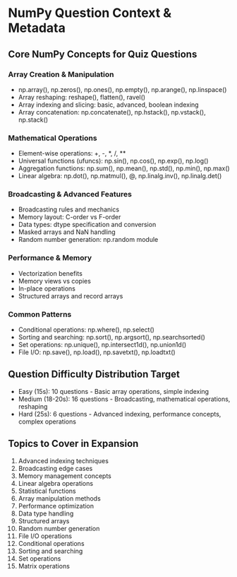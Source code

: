 # NumPy Question Context & Metadata

## Core NumPy Concepts for Quiz Questions

### Array Creation & Manipulation
- np.array(), np.zeros(), np.ones(), np.empty(), np.arange(), np.linspace()
- Array reshaping: reshape(), flatten(), ravel()
- Array indexing and slicing: basic, advanced, boolean indexing
- Array concatenation: np.concatenate(), np.hstack(), np.vstack(), np.stack()

### Mathematical Operations
- Element-wise operations: +, -, *, /, **
- Universal functions (ufuncs): np.sin(), np.cos(), np.exp(), np.log()
- Aggregation functions: np.sum(), np.mean(), np.std(), np.min(), np.max()
- Linear algebra: np.dot(), np.matmul(), @, np.linalg.inv(), np.linalg.det()

### Broadcasting & Advanced Features
- Broadcasting rules and mechanics
- Memory layout: C-order vs F-order
- Data types: dtype specification and conversion
- Masked arrays and NaN handling
- Random number generation: np.random module

### Performance & Memory
- Vectorization benefits
- Memory views vs copies
- In-place operations
- Structured arrays and record arrays

### Common Patterns
- Conditional operations: np.where(), np.select()
- Sorting and searching: np.sort(), np.argsort(), np.searchsorted()
- Set operations: np.unique(), np.intersect1d(), np.union1d()
- File I/O: np.save(), np.load(), np.savetxt(), np.loadtxt()

## Question Difficulty Distribution Target
- Easy (15s): 10 questions - Basic array operations, simple indexing
- Medium (18-20s): 16 questions - Broadcasting, mathematical operations, reshaping
- Hard (25s): 6 questions - Advanced indexing, performance concepts, complex operations

## Topics to Cover in Expansion
1. Advanced indexing techniques
2. Broadcasting edge cases
3. Memory management concepts
4. Linear algebra operations
5. Statistical functions
6. Array manipulation methods
7. Performance optimization
8. Data type handling
9. Structured arrays
10. Random number generation
11. File I/O operations
12. Conditional operations
13. Sorting and searching
14. Set operations
15. Matrix operations

